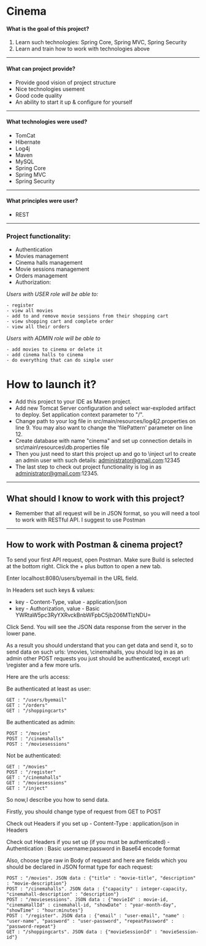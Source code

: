 # Cinema

#### What is the goal of this project?
1. Learn such technologies: Spring Core, Spring MVC, Spring Security
1. Learn and train how to work with technologies above
---

#### What can project provide?
* Provide good vision of project structure
* Nice technologies usement
* Good code quality
* An ability to start it up & configure for yourself
---

#### What technologies were used?
* TomCat
* Hibernate
* Log4j
* Maven
* MySQL
* Spring Core
* Spring MVC
* Spring Security
---

#### What principles were user?
* REST
---


### Project functionality:
* Authentication
* Movies management
* Cinema halls management
* Movie sessions management
* Orders management
* Authorization:

*Users with USER role will be able to:*

    - register
    - view all movies
    - add to and remove movie sessions from their shopping cart
    - view shopping cart and complete order
    - view all their orders

*Users with ADMIN role will be able to*

    - add movies to cinema or delete it
    - add cinema halls to cinema
    - do everything that can do simple user
    
# How to launch it?
* Add this project to your IDE as Maven project.
* Add new Tomcat Server configuration and select war-exploded artifact to deploy. Set application context parameter to "/".
* Change path to your log file in src/main/resources/log4j2.properties on line 9. You may also want to change the 'filePattern' parameter on line 12.
* Create database with name "cinema" and set up connection details in src\main\resources\db.properties file 
* Then you just need to start this project up and go to \inject url to create an admin user with such details: administrator@gmail.com:12345
* The last step to check out project functionality is log in as administrator@gmail.com:12345.
---

## What should I know to work with this project? 
* Remember that all request will be in JSON format, so you will need a tool to work with RESTful API. I suggest to use Postman
---

## How to work with Postman & cinema project?

To send your first API request, open Postman. Make sure Build is selected at the bottom right. Click the + plus button to open a new tab.

Enter localhost:8080/users/byemail in the URL field.

In Headers set such keys & values:
*  key - Content-Type, value - application/json
* key - Authorization, value - Basic YWRtaW5pc3RyYXRvckBnbWFpbC5jb206MTIzNDU=

Click Send. You will see the JSON data response from the server in the lower pane.

As a result you should understand that you can get data and send it, so to send data on such urls: \movies, \cinemahalls, you should log in as an admin other POST requests you just should be authenticated, except url: \register
and a few more urls.

Here are the urls access:

Be authenticated at least as user: 

    GET : "/users/byemail"
    GET : "/orders"
    GET : "/shoppingcarts"
    
Be authenticated as admin:

    POST : "/movies"
    POST : "/cinemahalls"
    POST : "/moviesessions"
    
Not be authenticated:
                
    GET : "/movies"
    POST : "/register"
    GET : "/cinemahalls"
    GET : "/moviesessions"
    GET : "/inject"                
                

So now,I describe you how to send data.

Firstly, you should change type of request from GET to POST

Check out Headers if you set up - Content-Type : application/json in Headers

Check out Headers if you set up (if you must be authenticated) - Authentication : Basic username:password in Base64 encode format

Also, choose type raw in Body of request and here are fields which you should be declared in JSON format type for each request:

    POST : "/movies". JSON data : {"title" : "movie-title", "description" : "movie-description"}
    POST : "/cinemahalls". JSON data : {"capacity" : integer-capacity, "cinemahall-description" : "description"}
    POST : "/moviesessions". JSON data : {"movieId" : movie-id, "cinemaHallId" : cinemahall-id, "showDate" : "year-month-day", "showTime" : "hour:minutes"}
    POST : "/register". JSON data : {"email" : "user-email", "name" : "user-name", "password" : "user-password", "repeatPassword" : "password-repeat"}
    GET : "/shoppingcarts". JSON data : {"movieSessionId" : "movieSession-id"}
